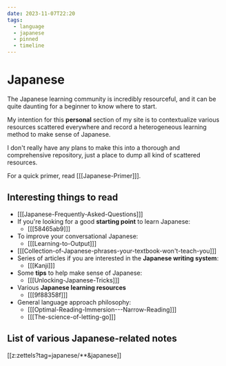 ```yaml
---
date: 2023-11-07T22:20
tags:
  - language
  - japanese
  - pinned
  - timeline
---
```


# Japanese

The Japanese learning community is incredibly resourceful, and it can be quite
daunting for a beginner to know where to start.

My intention for this **personal** section of my site is to contextualize
various resources scattered everywhere and record a heterogeneous learning
method to make sense of Japanese.

I don't really have any plans to make this into a thorough and comprehensive repository, just
a place to dump all kind of scattered resources.

For a quick primer, read [[[Japanese-Primer]]].

## Interesting things to read

 * [[[Japanese-Frequently-Asked-Questions]]]
 * If you're looking for a good **starting point** to learn
   Japanese:
    * [[[58465ab9]]]
 * To improve your conversational Japanese:
    * [[[Learning-to-Output]]]
 * [[[Collection-of-Japanese-phrases-your-textbook-won't-teach-you]]]
 * Series of articles if you are interested in the
   **Japanese writing system**:
    * [[[Kanji]]]
 * Some **tips** to help make sense of Japanese:
    * [[[Unlocking-Japanese-Tricks]]]
 * Various **Japanese learning resources**
    * [[[9f88358f]]]
 * General language approach philosophy:
    * [[[Optimal-Reading-Immersion---Narrow-Reading]]]
    * [[[The-science-of-letting-go]]]

## List of various Japanese-related notes

[[z:zettels?tag=japanese/**&japanese]]
